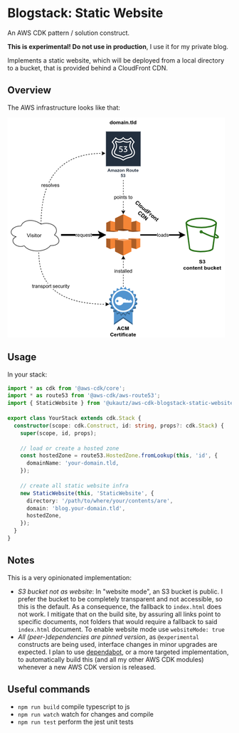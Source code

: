 # Blogstack: Static Website

An AWS CDK pattern / solution construct.

**This is experimental! Do not use in production**, I use it for my private blog.

Implements a static website, which will be deployed from a local directory to a bucket, that is provided behind a CloudFront CDN.

## Overview

The AWS infrastructure looks like that:

![Diagram](static-website.png)

## Usage

In your stack:

```typescript
import * as cdk from '@aws-cdk/core';
import * as route53 from '@aws-cdk/aws-route53';
import { StaticWebsite } from '@ukautz/aws-cdk-blogstack-static-website';

export class YourStack extends cdk.Stack {
  constructor(scope: cdk.Construct, id: string, props?: cdk.Stack) {
    super(scope, id, props);

    // load or create a hosted zone
    const hostedZone = route53.HostedZone.fromLookup(this, 'id', {
      domainName: 'your-domain.tld,
    });

    // create all static website infra
    new StaticWebsite(this, 'StaticWebsite', {
      directory: '/path/to/where/your/contents/are',
      domain: 'blog.your-domain.tld',
      hostedZone,
    });
  }
}
```


## Notes

This is a very opinionated implementation:

- _S3 bucket not as website_: In "website mode", an S3 bucket is public. I prefer the bucket to be completely transparent and not accessible, so this is the default. As a consequence, the fallback to `index.html` does not work. I mitigate that on the build site, by assuring all links point to specific documents, not folders that would require a fallback to said `index.html` document. To enable website mode use `websiteMode: true`
- _All (peer-)dependencies are pinned version_, as `@experimental` constructs are being used, interface changes in minor upgrades are expected. I plan to use [dependabot](https://dependabot.com/), or a more targeted implementation, to automatically build this (and all my other AWS CDK modules) whenever a new AWS CDK version is released.

## Useful commands

- `npm run build` compile typescript to js
- `npm run watch` watch for changes and compile
- `npm run test` perform the jest unit tests
